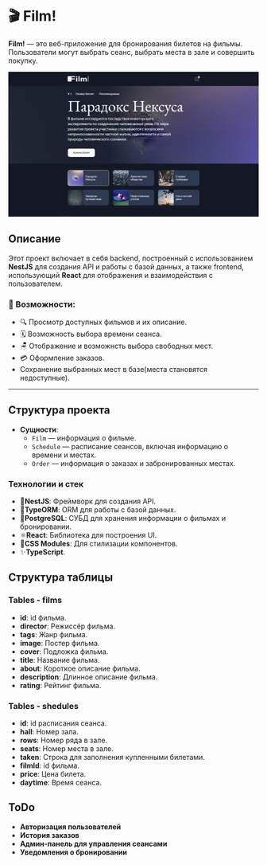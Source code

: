 # 🎬 Film!

**Film!** — это веб-приложение для бронирования билетов на фильмы. Пользователи могут выбрать сеанс, выбрать места в зале и совершить покупку.

![Главная страница](.\frontend\public\film.PNG)

## Описание

Этот проект включает в себя backend, построенный с использованием **NestJS** для создания API и работы с базой данных, а также frontend, использующий **React** для отображения и взаимодействия с пользователем.

### 🚀 Возможности:

- 🔍 Просмотр доступных фильмов и их описание.
- 🗓️ Возможность выбора времени сеанса.
- 🪑 Отображение и возможнсть выбора свободных мест.
- 💳 Оформление заказов.
- Сохранение выбранных мест в базе(места становятся недоступные).

---

## Структура проекта
- **Сущности**:
  - `Film` — информация о фильме.
  - `Schedule` — расписание сеансов, включая информацию о времени и местах.
  - `Order` — информация о заказах и забронированных местах.

### Технологии и стек
- 🧠**NestJS**: Фреймворк для создания API.
- 🧱**TypeORM**: ORM для работы с базой данных.
- 🐘**PostgreSQL**: СУБД для хранения информации о фильмах и бронировании.
- ⚛️**React**: Библиотека для построения UI.
- 🎨**CSS Modules**: Для стилизации компонентов.
- ✨**TypeScript**.

## Структура таблицы

### Tables - films
- **id**: id фильма.
- **director**: Режиссёр фильма.
- **tags**: Жанр фильма.
- **image**: Постер фильма.
- **cover**: Подложка фильма.
- **title**: Название фильма.
- **about**: Короткое описание фильма.
- **description**: Длинное описание фильма.
- **rating**: Рейтинг фильма.

### Tables - shedules
- **id**: id расписания сеанса.
- **hall**: Номер зала.
- **rows**: Номер ряда в зале.
- **seats**: Номер места в зале.
- **taken**: Строка для заполнения купленными билетами.
- **filmId**: id фильма.
- **price**: Цена билета.
- **daytime**: Время сеанса.

## ToDo
- **Авторизация пользователей**
- **История заказов**
- **Админ-панель для управления сеансами**
- **Уведомления о бронировании**



